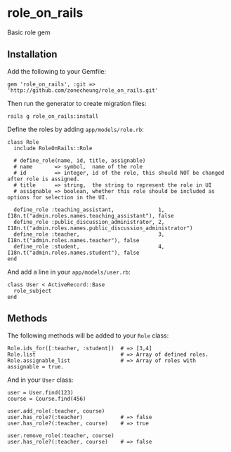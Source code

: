 role_on_rails
=============

Basic role gem

Installation
------------

Add the following to your Gemfile:

    gem 'role_on_rails', :git => 'http://github.com/zonecheung/role_on_rails.git'
  
Then run the generator to create migration files:

    rails g role_on_rails:install

Define the roles by adding `app/models/role.rb`:

    class Role
      include RoleOnRails::Role
      
      # define_role(name, id, title, assignable)
      # name       => symbol,  name of the role
      # id         => integer, id of the role, this should NOT be changed after role is assigned.
      # title      => string,  the string to represent the role in UI
      # assignable => boolean, whether this role should be included as options for selection in the UI.

      define_role :teaching_assistant,              1, I18n.t("admin.roles.names.teaching_assistant"), false
      define_role :public_discussion_administrator, 2, I18n.t("admin.roles.names.public_discussion_administrator")
      define_role :teacher,                         3, I18n.t("admin.roles.names.teacher"), false
      define_role :student,                         4, I18n.t("admin.roles.names.student"), false
    end

And add a line in your `app/models/user.rb`:

    class User < ActiveRecord::Base
      role_subject
    end


Methods
-------

The following methods will be added to your `Role` class:

    Role.ids_for([:teacher, :student])  # => [3,4]
    Role.list                           # => Array of defined roles.
    Role.assignable_list                # => Array of roles with assignable = true.
  
And in your `User` class:

    user = User.find(123)
    course = Course.find(456)

    user.add_role(:teacher, course)
    user.has_role?(:teacher)            # => false
    user.has_role?(:teacher, course)    # => true

    user.remove_role(:teacher, course)
    user.has_role?(:teacher, course)    # => false

